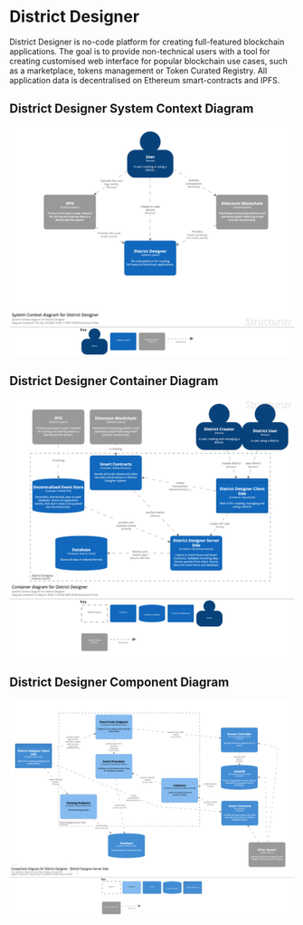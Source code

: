 # District Designer
District Designer is no-code platform for creating full-featured blockchain applications. The goal is to provide non-technical users with a tool for creating customised web interface for popular blockchain use cases, such as a marketplace, tokens management or Token Curated Registry. All application data is decentralised on Ethereum smart-contracts and IPFS.

## District Designer System Context Diagram
![District Designer System Context Diagram](https://github.com/district0x/district-designer/blob/master/diagrams/district_designer_01_context.png)

## District Designer Container Diagram
![District Designer Container Diagram](https://github.com/district0x/district-designer/blob/master/diagrams/district_designer_02_container.png)

## District Designer Component Diagram
![District Designer Component Diagram](https://github.com/district0x/district-designer/blob/master/diagrams/district_designer_03_component.png)
